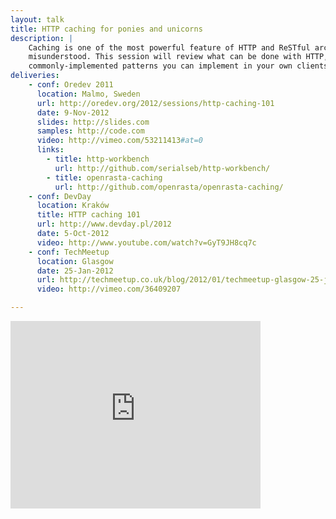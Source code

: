 ```yaml
---
layout: talk
title: HTTP caching for ponies and unicorns
description: |
    Caching is one of the most powerful feature of HTTP and ReSTful architecture, and also one of the most
    misunderstood. This session will review what can be done with HTTP, debunk a few myths and show some
    commonly-implemented patterns you can implement in your own clients.
deliveries:
    - conf: Oredev 2011
      location: Malmo, Sweden
      url: http://oredev.org/2012/sessions/http-caching-101
      date: 9-Nov-2012
      slides: http://slides.com
      samples: http://code.com
      video: http://vimeo.com/53211413#at=0
      links:
        - title: http-workbench
          url: http://github.com/serialseb/http-workbench/
        - title: openrasta-caching
          url: http://github.com/openrasta/openrasta-caching/
    - conf: DevDay
      location: Kraków
      title: HTTP caching 101
      url: http://www.devday.pl/2012
      date: 5-Oct-2012
      video: http://www.youtube.com/watch?v=GyT9JH8cq7c
    - conf: TechMeetup
      location: Glasgow
      date: 25-Jan-2012
      url: http://techmeetup.co.uk/blog/2012/01/techmeetup-glasgow-25-jan-2012/
      video: http://vimeo.com/36409207

---
```

<iframe src="https://player.vimeo.com/video/53211413?badge=0" width="400" height="300" frameborder="0"
        allowFullScreen="allowFullScreen">
</iframe>
